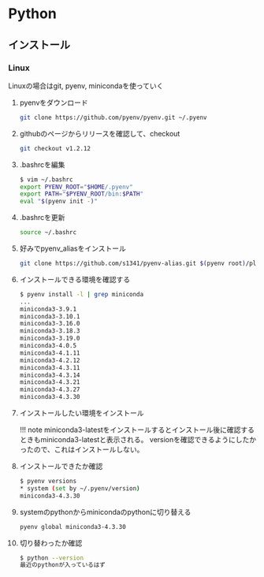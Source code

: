 # Python

## インストール

### Linux

Linuxの場合はgit, pyenv, minicondaを使っていく

1. pyenvをダウンロード

    ```bash
    git clone https://github.com/pyenv/pyenv.git ~/.pyenv
    ```

1. githubのページからリリースを確認して、checkout

    ```bash
    git checkout v1.2.12
    ```

1. .bashrcを編集

    ```bash
    $ vim ~/.bashrc
    export PYENV_ROOT="$HOME/.pyenv"
    export PATH="$PYENV_ROOT/bin:$PATH"
    eval "$(pyenv init -)"
    ```

1. .bashrcを更新

    ```bash
    source ~/.bashrc
    ```

1. 好みでpyenv_aliasをインストール

    ```bash
    git clone https://github.com/s1341/pyenv-alias.git $(pyenv root)/plugins/pyenv-alias
    ```

1. インストールできる環境を確認する

    ```bash
    $ pyenv install -l | grep miniconda
    ...
    miniconda3-3.9.1
    miniconda3-3.10.1
    miniconda3-3.16.0
    miniconda3-3.18.3
    miniconda3-3.19.0
    miniconda3-4.0.5
    miniconda3-4.1.11
    miniconda3-4.2.12
    miniconda3-4.3.11
    miniconda3-4.3.14
    miniconda3-4.3.21
    miniconda3-4.3.27
    miniconda3-4.3.30
    ```

1. インストールしたい環境をインストール

    !!! note
        miniconda3-latestをインストールするとインストール後に確認するときもminiconda3-latestと表示される。
        versionを確認できるようにしたかったので、これはインストールしない。

1. インストールできたか確認

    ```bash
    $ pyenv versions
    * system (set by ~/.pyenv/version)
    miniconda3-4.3.30
    ```

1. systemのpythonからminicondaのpythonに切り替える

    ```bash
    pyenv global miniconda3-4.3.30
    ```

1. 切り替わったか確認

    ```bash
    $ python --version
    最近のpythonが入っているはず
    ```
